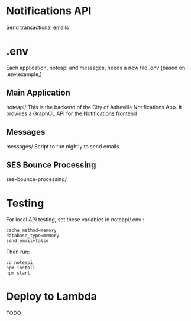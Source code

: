 # Notifications API
Send transactional emails

# .env
Each application, noteapi and messages, needs a new file .env (based on .env.example,)

## Main Application
noteapi/
This is the backend of the City of Asheville Notifications App. It provides a GraphQL API for the [Notifications frontend](https://github.com/cityofasheville/notifications-frontend)

## Messages
messages/
Script to run nightly to send emails

## SES Bounce Processing
ses-bounce-processing/


# Testing
For local API testing, set these variables in noteapi/.env :
```
cache_method=memory
database_type=memory
send_email=false
```

Then run:

```
cd noteapi
npm install
npm start
```

# Deploy to Lambda

TODO